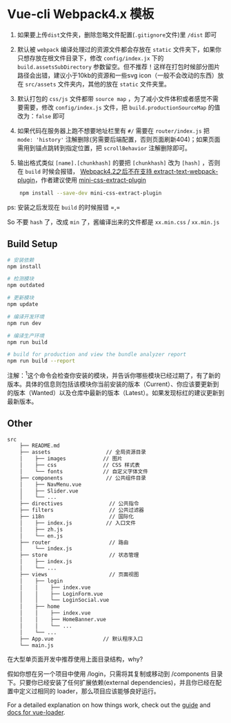 
# Vue-cli Webpack4.x 模板

1. 如果要上传`dist`文件夹，删除忽略文件配置(`.gitignore`文件)里 `/dist` 即可

2. 默认被 `webpack` 编译处理过的资源文件都会存放在 `static` 文件夹下，如果你只想存放在根文件目录下，修改 `config/index.jx` 下的 `build.assetsSubDirectory` 参数留空。但不推荐！这样在打包时候部分图片路径会出错，建议小于10kb的资源和一些svg icon（一般不会改动的东西）放在  `src/assets` 文件夹内，其他的放在 `static` 文件夹里。

3. 默认打包的 `css/js` 文件都带 `source map` ，为了减小文件体积或者感觉不需要需要，修改 `config/index.js` 文件，把 `build.productionSourceMap` 的值改为：`false` 即可

4. 如果代码在服务器上跑不想要地址栏里有 `#/` 需要在 `router/index.js` 把 `mode: 'history'` 注解删除(另需要后端配置，否则页面刷新404)；如果页面需用到锚点跳转到指定位置，把 `scrollBehavior` 注解删除即可。

5. 输出格式类似 `[name].[chunkhash]` 的要把 `[chunkhash]` 改为 `[hash]` ，否则在 `build` 时候会报错， [Webpack4.2之后不在支持  extract-text-webpack-plugin](https://github.com/webpack-contrib/extract-text-webpack-plugin/issues/763)，作者建议使用 [mini-css-extract-plugin](https://github.com/webpack-contrib/mini-css-extract-plugin)

```bash
    npm install --save-dev mini-css-extract-plugin
```
ps: 安装之后发现在 `build` 的时候报错 =,=

So 不要 `hash` 了，改成 `min` 了，酱编译出来的文件都是 `xx.min.css` / `xx.min.js`   



## Build Setup

``` bash
# 安装依赖
npm install

# 检测模块
npm outdated

# 更新模块
npm update

# 编译开发环境
npm run dev

# 编译生产环境
npm run build

# build for production and view the bundle analyzer report
npm run build --report
```
注解：<sup>1</sup>这个命令会检查你安装的模块，并告诉你哪些模块已经过期了，有了新的版本。具体的信息则包括该模块你当前安装的版本（Current）、你应该要更新到的版本（Wanted）以及仓库中最新的版本（Latest）。如果发现标红的建议更新到最新版本。


## Other
```bash
src
    ├── README.md
    ├── assets                  // 全局资源目录
    │    ├── images            // 图片
    │    ├── css               // CSS 样式表
    │    └── fonts             // 自定义字体文件
    ├── components              // 公共组件目录
    │    ├── NavMenu.vue
    │    ├── Slider.vue
    │    └── ...
    ├── directives               // 公共指令
    ├── filters                  // 公共过滤器
    ├── i18n                     // 国际化
    │    ├── index.js           // 入口文件
    │    ├── zh.js
    │    └── en.js
    ├── router                   // 路由
    │    └── index.js
    ├── store                    // 状态管理
    │    ├── index.js        
    │    └── ...
    ├── views                    // 页面视图
    │    ├── login
    │    │    ├── index.vue
    │    │    ├── LoginForm.vue
    │    │    └── LoginSocial.vue
    │    ├── home
    │    │    ├── index.vue
    │    │    ├── HomeBanner.vue
    │    │    └── ...
    │    └── ...
    ├── App.vue                // 默认程序入口
    └── main.js
```
在大型单页面开发中推荐使用上面目录结构，why?

假如你想在另一个项目中使用 /login，只需将其复制或移动到 /components 目录下。只要你已经安装了任何扩展依赖(external dependencies)，并且你已经在配置中定义过相同的 loader，那么项目应该能够良好运行。

For a detailed explanation on how things work, check out the [guide](http://vuejs-templates.github.io/webpack/) and [docs for vue-loader](http://vuejs.github.io/vue-loader).
